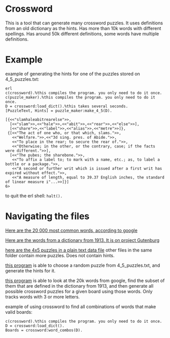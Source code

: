 Crossword
=========

This is a tool that can generate many crossword puzzles.
It uses definitions from an old dictionary as the hints.
Has more than 10k words with different spellings.
Has around 50k different definitions, some words have multiple definitions.


Example
==============

example of generating the hints for one of the puzzles stored on 4_5_puzzles.txt:
```
erl
c(crossword).%this compiles the program. you only need to do it once.
c(puzzle_maker).%this compiles the program. you only need to do it once.
D = crossword:load_dict().%this takes several seconds.
[PuzzleText, Hints] = puzzle_maker:make_4_5(D).

[{<<"slamhaleabitrearelse">>,
  [<<"slam">>,<<"hale">>,<<"abit">>,<<"rear">>,<<"else">>],
  [<<"share">>,<<"label">>,<<"alias">>,<<"metre">>]},
 {[<<"The act of one who, or that which, slams.">>,
   <<"Welfare.">>,<<"3d sing. pres. of Abide.">>,
   <<"To place in the rear; to secure the rear of.">>,
   <<"Otherwise; in the other, or the contrary, case; if the facts were different.">>],
  [<<"The pubes; the sharebone.">>,
   <<"To affix a label to; to mark with a name, etc.; as, to label a bottle or a package.">>,
   <<"A second or further writ which is issued after a first writ has expired without effect.">>,
   <<"A measure of length, equal to 39.37 English inches, the standard of linear measure i"...>>]}]
6> 
```

to quit the erl shell: `halt().`

Navigating the files
==========

[Here are the 20 000 most common words, according to google](20k.txt)

[Here are the words from a dictionary from 1913. It is on project Gutenburg](dictionary2.csv)

[here are the 4x5 puzzles in a plain text data file](4_5_puzzles.txt) other files in the same folder contain more puzzles. Does not contain hints.

[this program](puzzle_maker.erl) is able to choose a random puzzle from 4_5_puzzles.txt, and generate the hints for it.

[this program](crossword.erl) is able to look at the 20k words from google, find the subset of them that are defined in the dictionary from 1913, and then generate all possible crossword puzzles for a given board using those words. Only tracks words with 3 or more letters.

example of using crossword to find all combinations of words that make valid boards:
```
c(crossword).%this compiles the program. you only need to do it once.
D = crossword:load_dict().
Boards = crossword:word_combos(D).
```
